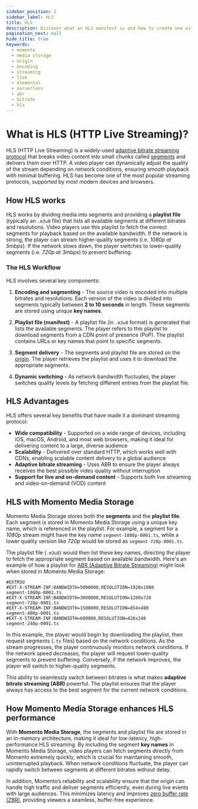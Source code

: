 ```yaml
---
sidebar_position: 2
sidebar_label: HLS
title: HLS
description: Discover what an HLS manifest is and how to create one with Momento Media Storage.
pagination_next: null
hide_title: true
keywords:
  - momento
  - media storage
  - origin
  - encoding
  - streaming
  - live
  - elemental
  - serverless
  - abr
  - bitrate
  - hls
---
```


# What is HLS (HTTP Live Streaming)?

HLS (HTTP Live Streaming) is a widely-used [adaptive bitrate streaming protocol](/media-storage/performance/adaptive-bitrates/how-it-works) that breaks video content into small chunks called [segments](/media-storage/core-concepts/segments) and delivers them over HTTP. A video player can dynamically adjust the quality of the stream depending on network conditions, ensuring smooth playback with minimal buffering. HLS has become one of the most popular streaming protocols, supported by most modern devices and browsers.

## How HLS works

HLS works by dividing media into segments and providing a **playlist file** (typically an `.m3u8` file) that lists all available segments at different bitrates and resolutions. Video players use this playlist to fetch the correct segments for playback based on the available bandwidth. If the network is strong, the player can stream higher-quality segments (i.e. *1080p at 5mbps*). If the network slows down, the player switches to lower-quality segments (i.e. *720p at 3mbps*) to prevent buffering.

### The HLS Workflow

HLS involves several key components:

1. **Encoding and segmenting** - The source video is encoded into multiple bitrates and resolutions. Each version of the video is divided into segments typically between **2 to 10 seconds** in length. These segments are stored using unique **key names**.

2. **Playlist file (manifest)** - A playlist file (in `.m3u8` format) is generated that lists the available segments. The player refers to this playlist to download segments from a CDN point of presence (PoP). The playlist contains URLs or key names that point to specific segments.

3. **Segment delivery** - The segments and playlist file are stored on the [origin](/media-storage/core-concepts/origin). The player retrieves the playlist and uses it to download the appropriate segments.

4. **Dynamic switching** - As network bandwidth fluctuates, the player switches quality levels by fetching different entries from the playlist file.

## HLS Advantages

HLS offers several key benefits that have made it a dominant streaming protocol:

* **Wide compatibility** - Supported on a wide range of devices, including iOS, macOS, Android, and most web browsers, making it ideal for delivering content to a large, diverse audience
* **Scalability** - Delivered over standard HTTP, which works well with CDNs, enabling scalable content delivery to a global audience
* **Adaptive bitrate streaming** - Uses ABR to ensure the player always receives the best possible video quality without interruption
* **Support for live and on-demand content** - Supports both live streaming and video-on-demand (VOD) content

## HLS with Momento Media Storage

Momento Media Storage stores both the **segments** and the **playlist file**. Each segment is stored in Momento Media Storage using a unique key name, which is referenced in the playlist. For example, a segment for a *1080p* stream might have the key name `segment-1080p-0001.ts`, while a lower quality version like *720p* would be stored as `segment-720p-0001.ts`.

The playlist file (`.m3u8`) would then list these key names, directing the player to fetch the appropriate segment based on available bandwidth. Here's an example of how a playlist for [ABR (Adaptive Bitrate Streaming)](/media-storage/performance/adaptive-bitrates/how-it-works) might look when stored in Momento Media Storage:

```plaintext
#EXTM3U
#EXT-X-STREAM-INF:BANDWIDTH=5000000,RESOLUTION=1920x1080
segment-1080p-0001.ts
#EXT-X-STREAM-INF:BANDWIDTH=3000000,RESOLUTION=1280x720
segment-720p-0001.ts
#EXT-X-STREAM-INF:BANDWIDTH=1500000,RESOLUTION=854x480
segment-480p-0001.ts
#EXT-X-STREAM-INF:BANDWIDTH=600000,RESOLUTION=426x240
segment-240p-0001.ts
```

In this example, the player would begin by downloading the playlist, then request segments (`.ts` files) based on the network conditions. As the stream progresses, the player continuously monitors network conditions. If the network speed decreases, the player will request lower-quality segments to prevent buffering. Conversely, if the network improves, the player will switch to higher-quality segments.

This ability to seamlessly switch between bitrates is what makes **adaptive bitrate streaming (ABR)** powerful. The playlist ensures that the player always has access to the best segment for the current network conditions.

## How Momento Media Storage enhances HLS performance

With **Momento Media Storage**, the segments and playlist file are stored in an in-memory architecture, making it ideal for low-latency, high-performance HLS streaming. By including the segment **key names** in Momento Media Storage, video players can fetch segments directly from Momento extremely quickly, which is crucial for maintaining smooth, uninterrupted playback. When network conditions fluctuate, the player can rapidly switch between segments at different bitrates without delay.

In addition, Momento’s reliability and scalability ensure that the origin can handle high traffic and deliver segments efficiently, even during live events with large audiences. This minimizes latency and improves [zero buffer rate (ZBR)](/media-storage/core-concepts/zero-buffer-rate), providing viewers a seamless, buffer-free experience.
